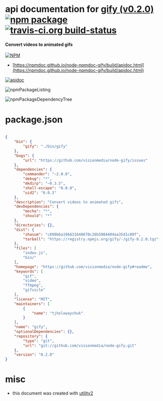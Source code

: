# api documentation for  [gify (v0.2.0)](https://github.com/visionmedia/node-gify#readme)  [![npm package](https://img.shields.io/npm/v/npmdoc-gify.svg?style=flat-square)](https://www.npmjs.org/package/npmdoc-gify) [![travis-ci.org build-status](https://api.travis-ci.org/npmdoc/node-npmdoc-gify.svg)](https://travis-ci.org/npmdoc/node-npmdoc-gify)
#### Convert videos to animated gifs

[![NPM](https://nodei.co/npm/gify.png?downloads=true&downloadRank=true&stars=true)](https://www.npmjs.com/package/gify)

- [https://npmdoc.github.io/node-npmdoc-gify/build/apidoc.html](https://npmdoc.github.io/node-npmdoc-gify/build/apidoc.html)

[![apidoc](https://npmdoc.github.io/node-npmdoc-gify/build/screenCapture.buildCi.browser.%252Ftmp%252Fbuild%252Fapidoc.html.png)](https://npmdoc.github.io/node-npmdoc-gify/build/apidoc.html)

![npmPackageListing](https://npmdoc.github.io/node-npmdoc-gify/build/screenCapture.npmPackageListing.svg)

![npmPackageDependencyTree](https://npmdoc.github.io/node-npmdoc-gify/build/screenCapture.npmPackageDependencyTree.svg)



# package.json

```json

{
    "bin": {
        "gify": "./bin/gify"
    },
    "bugs": {
        "url": "https://github.com/visionmedia/node-gify/issues"
    },
    "dependencies": {
        "commander": "~2.0.0",
        "debug": "*",
        "mkdirp": "~0.3.5",
        "shell-escape": "0.0.0",
        "uid2": "0.0.3"
    },
    "description": "Convert videos to animated gifs",
    "devDependencies": {
        "mocha": "*",
        "should": "*"
    },
    "directories": {},
    "dist": {
        "shasum": "c899b6a196631648670c26b5084404aa35d1c89f",
        "tarball": "https://registry.npmjs.org/gify/-/gify-0.2.0.tgz"
    },
    "files": [
        "index.js",
        "bin/"
    ],
    "homepage": "https://github.com/visionmedia/node-gify#readme",
    "keywords": [
        "gif",
        "video",
        "ffmpeg",
        "gifsicle"
    ],
    "license": "MIT",
    "maintainers": [
        {
            "name": "tjholowaychuk"
        }
    ],
    "name": "gify",
    "optionalDependencies": {},
    "repository": {
        "type": "git",
        "url": "git://github.com/visionmedia/node-gify.git"
    },
    "version": "0.2.0"
}
```



# misc
- this document was created with [utility2](https://github.com/kaizhu256/node-utility2)
